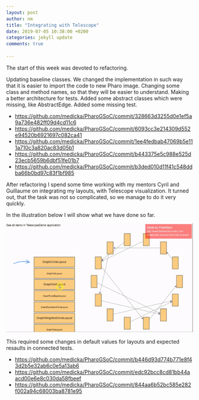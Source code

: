 ```yaml
---
layout: post
author: nm
title: "Integrating with Telescope"
date: 2019-07-05 10:38:00 +0200
categories: jekyll update
comments: true

---
```


<p> The start of this week was devoted to refactoring.</p>

Updating baseline classes. We changed the implementation in such way that it is easier to import the code to new Pharo image. Changing some class and method names, so that they will be easier to understand. Making a better architecture for tests. Added some abstract classes which were missing, like AbstractEdge. Added some missing test.

- <https://github.com/medicka/PharoGSoC/commit/328663d3255d0e1ef5a9a736e482ff09d4cd11c6>
- https://github.com/medicka/PharoGSoC/commit/6093cc3e214309d552e94520b6921697c082ca41
- https://github.com/medicka/PharoGSoC/commit/1ee4fedbab47069b5e111a710c3a820ac83d05b1
- https://github.com/medicka/PharoGSoC/commit/b443375e5c988e525d23ecb5659b6dbf51fe01b7
- https://github.com/medicka/PharoGSoC/commit/b3ded010d11f41c548ddba66b0bd97c83f1bf985

<p> After refactoring I spend some time working with my mentors Cyril and Guillaume on integrating my layouts, with Telescope visualization. It turned out, that the task was not so complicated, so we manage to do it very quickly. </p>

<p>In the illustration below I will show what we have done so far.</p>

![](/images/ezgif.com-video-to-gif.gif)

This required some changes in default values for layouts and expected resaults in connected tests. 

- https://github.com/medicka/PharoGSoC/commit/b446d93d774b771e8f43d2b5e32ab6c0e5a13ab6
- https://github.com/medicka/PharoGSoC/commit/edc92bcc8cd81bb44aacd00e6e8c030da58fbeef
- https://github.com/medicka/PharoGSoC/commit/844aa6b52bc585e282f002a94c68003ba8781e95
